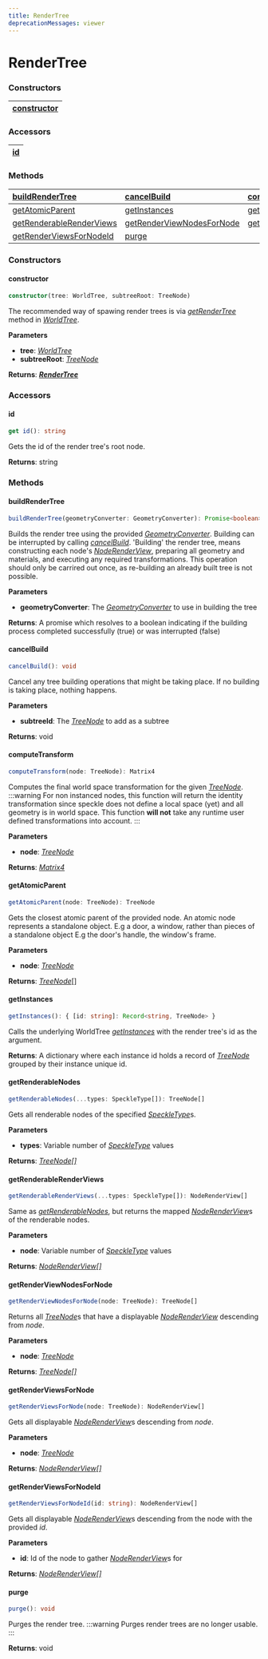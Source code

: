 ```yaml
---
title: RenderTree
deprecationMessages: viewer
---
```


<Banner />

# RenderTree

### <h3>Constructors</h3>

| [constructor](/viewer/render-tree-api.md#constructor) |
| ----------------------------------------------------- |

### <h3>Accessors</h3>

| [id](/viewer/render-tree-api.md#id)
|---|

### <h3>Methods</h3>

| [buildRenderTree](/viewer/render-tree-api.md#buildRenderTree)                   | [cancelBuild](/viewer/render-tree-api.md#cancelbuild)                             | [computeTransform](/viewer/render-tree-api.md#computetransform)           |
| :------------------------------------------------------------------------------ | :-------------------------------------------------------------------------------- | :------------------------------------------------------------------------ |
| [getAtomicParent](/viewer/render-tree-api.md#getatomicparent)                 | [getInstances](/viewer/render-tree-api.md#getinstances)                           | [getRenderableNodes](/viewer/render-tree-api.md#getrenderablenodes)       |
| [getRenderableRenderViews](/viewer/render-tree-api.md#getrenderablerenderviews) | [getRenderViewNodesForNode](/viewer/render-tree-api.md#getrenderviewnodesfornode) | [getRenderViewsForNode](/viewer/render-tree-api.md#getrenderviewsfornode) |
| [getRenderViewsForNodeId](/viewer/render-tree-api.md#getrenderviewsfornodeid)   | [purge](/viewer/render-tree-api.md#purge)                                         |                                                                           |

### <h3>Constructors</h3>

#### <b>constructor</b>

```ts
constructor(tree: WorldTree, subtreeRoot: TreeNode)
```

The recommended way of spawing render trees is via [_getRenderTree_](/viewer/world-tree-api.md#getrendertree) method in [_WorldTree_](/viewer/world-tree-api.md).

**Parameters**

- **tree**: [_WorldTree_](/viewer/world-tree-api.md)
- **subtreeRoot**: [_TreeNode_](/viewer/world-tree-api.md#treenode)

**Returns**: [**_RenderTree_**](/viewer/render-tree-api.md)

### <h3>Accessors</h3>

#### <b>id</b>

```ts
get id(): string
```

Gets the id of the render tree's root node.

**Returns**: string

### <h3>Methods</h3>

#### <b>buildRenderTree</b>

```ts
buildRenderTree(geometryConverter: GeometryConverter): Promise<boolean>
```

Builds the render tree using the provided [_GeometryConverter_](/viewer/geometry-converter-api.md). Building can be interrupted by calling [_cancelBuild_](/viewer/render-tree-api.md#cancelBuild). 'Building' the render tree, means constructing each node's [_NodeRenderView_](/viewer/render-view-api.md), preparing all geometry and materials, and executing any required transformations. This operation should only be carrired out once, as re-building an already built tree is not possible.

**Parameters**

- **geometryConverter**: The [_GeometryConverter_](/viewer/geometry-converter-api.md) to use in building the tree

**Returns**: <span style="font-weight:normal">A promise which resolves to a boolean indicating if the building process completed successfully (true) or was interrupted (false)</span>

#### <b>cancelBuild</b>

```ts
cancelBuild(): void
```

Cancel any tree building operations that might be taking place. If no building is taking place, nothing happens.

**Parameters**

- **subtreeId**: The [_TreeNode_](/viewer/render-tree-api.md#treenode) to add as a subtree

**Returns**: void

#### <b>computeTransform</b>

```ts
computeTransform(node: TreeNode): Matrix4
```

Computes the final world space transformation for the given [_TreeNode_](/viewer/world-tree-api.md#treenode).
:::warning
For non instanced nodes, this function will return the identity transformation since speckle does not define a local space (yet) and all geometry is in world space. This function **will not** take any runtime user defined transformations into account.
:::

**Parameters**

- **node**: [_TreeNode_](/viewer/world-tree-api.md#treenode)

**Returns**: [_Matrix4_](https://threejs.org/docs/index.html?q=matrix#api/en/math/Matrix4)

#### <b>getAtomicParent</b>

```ts
getAtomicParent(node: TreeNode): TreeNode
```

Gets the closest atomic parent of the provided node. An atomic node represents a standalone object. E.g a door, a window, rather than pieces of a standalone object E.g the door's handle, the window's frame.

**Parameters**

- **node**: [_TreeNode_](/viewer/world-tree-api.md#treenode)

**Returns**: [_TreeNode_](/viewer/render-tree-api.md#treenode)[]

#### <b>getInstances</b>

```ts
getInstances(): { [id: string]: Record<string, TreeNode> }
```

Calls the underlying WorldTree [_getInstances_](/viewer/world-tree-api.md#getinstances) with the render tree's id as the argument.

**Returns**: <span style="font-weight:normal">A dictionary where each instance id holds a record of [_TreeNode_](/viewer/render-tree-api.md#treenode) grouped by their instance unique id.</span>

#### <b>getRenderableNodes</b>

```ts
getRenderableNodes(...types: SpeckleType[]): TreeNode[]
```

Gets all renderable nodes of the specified [_SpeckleType_](/viewer/geometry-converter-api.md#speckletype)s.

**Parameters**

- **types**: Variable number of [_SpeckleType_](/viewer/geometry-converter-api.md#speckletype) values

**Returns**: [_TreeNode[]_](/viewer/render-tree-api.md#treenode)

#### <b>getRenderableRenderViews</b>

```ts
getRenderableRenderViews(...types: SpeckleType[]): NodeRenderView[]
```

Same as [_getRenderableNodes_](/viewer/render-tree-api.md#getrenderablerenderviews), but returns the mapped [_NodeRenderView_](/viewer/render-view-api.md)s of the renderable nodes.

**Parameters**

- **node**: Variable number of [_SpeckleType_](/viewer/geometry-converter-api.md#speckletype) values

**Returns**: [_NodeRenderView[]_](/viewer/render-view-api.md)

#### <b>getRenderViewNodesForNode</b>

```ts
getRenderViewNodesForNode(node: TreeNode): TreeNode[]
```

Returns all [_TreeNode_](/viewer/world-tree-api.md#treenode)s that have a displayable [_NodeRenderView_](/viewer/render-view-api.md) descending from _node_.

**Parameters**

- **node**: [_TreeNode_](/viewer/render-tree-api.md#treenode)

**Returns**: [_TreeNode[]_](/viewer/render-tree-api.md#treenode)

#### <b>getRenderViewsForNode</b>

```ts
getRenderViewsForNode(node: TreeNode): NodeRenderView[]
```

Gets all displayable [_NodeRenderView_](/viewer/render-view-api.md)s descending from _node_.

**Parameters**

- **node**: [_TreeNode_](/viewer/render-tree-api.md#treenode)

**Returns**: [_NodeRenderView[]_](/viewer/render-view-api.md)

#### <b>getRenderViewsForNodeId</b>

```ts
getRenderViewsForNodeId(id: string): NodeRenderView[]
```

Gets all displayable [_NodeRenderView_](/viewer/render-view-api.md)s descending from the node with the provided _id_.

**Parameters**

- **id**: Id of the node to gather [_NodeRenderView_](/viewer/render-view-api.md)s for

**Returns**: [_NodeRenderView[]_](/viewer/render-view-api.md)

#### <b>purge</b>

```ts
purge(): void
```

Purges the render tree.
:::warning
Purges render trees are no longer usable.
:::

**Returns**: void
